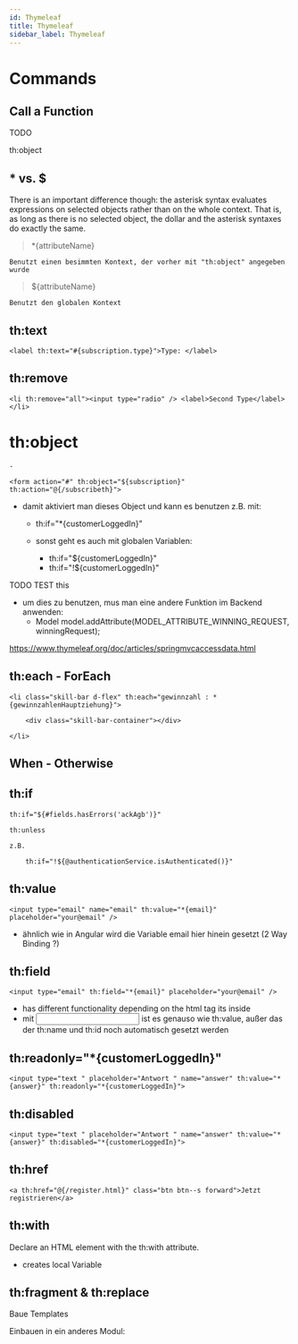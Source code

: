 ```yaml
---
id: Thymeleaf
title: Thymeleaf
sidebar_label: Thymeleaf
---
```



# Commands


## Call a Function

TODO

th:object


## * vs. $

There is an important difference though: the asterisk syntax evaluates expressions on selected objects rather than on the whole context. That is, as long as there is no selected object, the dollar and the asterisk syntaxes do exactly the same.


> *{attributeName}

    Benutzt einen besimmten Kontext, der vorher mit "th:object" angegeben wurde
    
> ${attributeName}

    Benutzt den globalen Kontext
    

## th:text

    <label th:text="#{subscription.type}">Type: </label>

## th:remove

    <li th:remove="all"><input type="radio" /> <label>Second Type</label></li>

# th:object

    - 

    <form action="#" th:object="${subscription}" th:action="@{/subscribeth}">

- damit aktiviert man dieses Object und kann es benutzen z.B. mit:
    - th:if="*{customerLoggedIn}"

    - sonst geht es auch mit globalen Variablen:
        - th:if="${customerLoggedIn}"
        - th:if="!${customerLoggedIn}"




TODO TEST this
- um dies zu benutzen, mus man eine andere Funktion im Backend anwenden:
    - Model model.addAttribute(MODEL_ATTRIBUTE_WINNING_REQUEST, winningRequest);

https://www.thymeleaf.org/doc/articles/springmvcaccessdata.html

## th:each - ForEach

    <li class="skill-bar d-flex" th:each="gewinnzahl : *{gewinnzahlenHauptziehung}"> 

        <div class="skill-bar-container"></div>

    </li>


## When - Otherwise

## th:if

    th:if="${#fields.hasErrors('ackAgb')}"

    th:unless

    z.B.

        th:if="!${@authenticationService.isAuthenticated()}"
    

## th:value

    <input type="email" name="email" th:value="*{email}" placeholder="your@email" />

- ähnlich wie in Angular wird die Variable email hier hinein gesetzt (2 Way Binding ?)

## th:field

    <input type="email" th:field="*{email}" placeholder="your@email" />

- has different functionality depending on the html tag its inside
- mit <input> ist es genauso wie th:value, außer das der th:name und th:id noch automatisch gesetzt werden


## th:readonly="*{customerLoggedIn}"

    <input type="text " placeholder="Antwort " name="answer" th:value="*{answer}" th:readonly="*{customerLoggedIn}">

## th:disabled

    <input type="text " placeholder="Antwort " name="answer" th:value="*{answer}" th:disabled="*{customerLoggedIn}">


## th:href

    <a th:href="@{/register.html}" class="btn btn--s forward">Jetzt registrieren</a>


## th:with

Declare an HTML element with the th:with attribute.
- creates local Variable



## th:fragment & th:replace

Baue Templates

<div th:fragment="lastschrift (gamingInfo)" th:object="${gamingInfo}">
    <Something>
</div>

Einbauen in ein anderes Modul:

<div th:repalce="technisches/fragmente/spielinformationen :: lastschrift({$gamingInfo})">


</div>